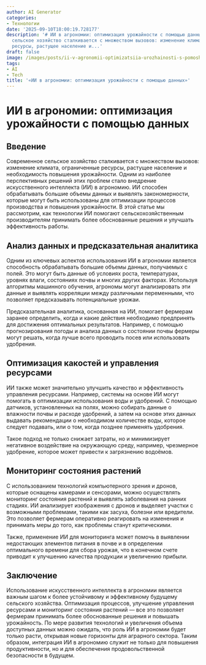 ```yaml
---
author: AI Generator
categories:
- Технологии
date: '2025-09-10T18:00:19.728177'
description: '# ИИ в агрономии: оптимизация урожайности с помощью данных  ## Введение  Современное
  сельское хозяйство сталкивается с множеством вызовов: изменение климата, ограниченные
  ресурсы, растущее население и...'
draft: false
image: /images/posts/ii-v-agronomii-optimizatsiia-urozhainosti-s-pomoshchiu-dannykh.jpg
tags:
- AI
- Tech
title: '«ИИ в агрономии: оптимизация урожайности с помощью данных»'
---
```


# ИИ в агрономии: оптимизация урожайности с помощью данных

## Введение

Современное сельское хозяйство сталкивается с множеством вызовов: изменение климата, ограниченные ресурсы, растущее население и необходимость повышения урожайности. Одним из наиболее перспективных решений этих проблем стало внедрение искусственного интеллекта (ИИ) в агрономию. ИИ способен обрабатывать большие объемы данных и выявлять закономерности, которые могут быть использованы для оптимизации процессов производства и повышения урожайности. В этой статье мы рассмотрим, как технологии ИИ помогают сельскохозяйственным производителям принимать более обоснованные решения и улучшать эффективность работы.

## Анализ данных и предсказательная аналитика

Одним из ключевых аспектов использования ИИ в агрономии является способность обрабатывать большие объемы данных, получаемых с полей. Это могут быть данные об условиях роста, температурах, уровнях влаги, состояниях почвы и многих других факторах. Используя алгоритмы машинного обучения, агрономы могут анализировать эти данные и выявлять корреляции между различными переменными, что позволяет предсказывать потенциальные урожаи.

Предсказательная аналитика, основанная на ИИ, помогает фермерам заранее определить, когда и какие действия необходимо предпринять для достижения оптимальных результатов. Например, с помощью прогнозирования погоды и анализа данных о состоянии почвы фермеры могут решать, когда лучше всего проводить посев или использовать удобрения.

## Оптимизация какостей и управления ресурсами

ИИ также может значительно улучшить качество и эффективность управления ресурсами. Например, системы на основе ИИ могут помогать в оптимизации использования воды и удобрений. С помощью датчиков, установленных на полях, можно собирать данные о влажности почвы и расходе удобрений, а затем на основе этих данных выдавать рекомендации о необходимом количестве воды, которое следует подавать, или о том, когда позднее применять удобрения. 

Такое подход не только снижает затраты, но и минимизирует негативное воздействие на окружающую среду, например, чрезмерное удобрение, которое может привести к загрязнению водоёмов.

## Мониторинг состояния растений

С использованием технологий компьютерного зрения и дронов, которые оснащены камерами и сенсорами, можно осуществлять мониторинг состояния растений и выявлять заболевания на ранних стадиях. ИИ анализирует изображения с дронов и выделяет участки с возможными проблемами, такими как засуха, болезни или вредители. Это позволяет фермерам оперативно реагировать на изменения и принимать меры до того, как проблемы станут критическими.

Также, применение ИИ для мониторинга может помочь в выявлении недостающих элементов питания в почве и в определении оптимального времени для сбора урожая, что в конечном счете приводит к улучшению качества продукции и увеличению прибыли.

## Заключение

Использование искусственного интеллекта в агрономии является важным шагом к более устойчивому и эффективному будущему сельского хозяйства. Оптимизация процессов, улучшение управления ресурсами и мониторинг состояния растений — все это позволяет фермерам принимать более обоснованные решения и повышать урожайность. По мере развития технологий и увеличения объема доступных данных можно ожидать, что роль ИИ в агрономии будет только расти, открывая новые горизонты для аграрного сектора. Таким образом, интеграция ИИ в агрономию служит не только для повышения продуктивности, но и для обеспечения продовольственной безопасности в будущем.
